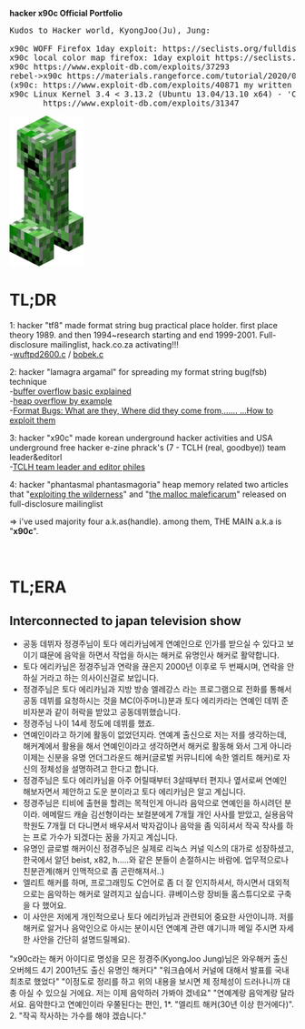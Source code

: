 <b>hacker x90c Official Portfolio</b><br>
<pre>
Kudos to Hacker world, KyongJoo(Ju), Jung:

x90c WOFF Firefox 1day exploit: https://seclists.org/fulldisclosure/2013/Aug/187
x90c local color map firefox: 1day exploit https://seclists.org/fulldisclosure/2013/Aug/188       
x90c https://www.exploit-db.com/exploits/37293
rebel->x90c https://materials.rangeforce.com/tutorial/2020/07/12/Chocobo-Root/ zeroday exploit
(x90c: https://www.exploit-db.com/exploits/40871 my written exploit oneshot code. it's not rebel's i upload it by his rebel id.(a.k.a) he and me elite hacker)
x90c Linux Kernel 3.4 < 3.13.2 (Ubuntu 13.04/13.10 x64) - 'CONFIG_X86_X32=y' Local Privilege Escalation (3):
       https://www.exploit-db.com/exploits/31347
</pre>
<img src="kripertotor.png"><br>
# TL;DR
1: hacker "tf8" made format string bug practical place holder. first place theory 1989. and then 1994~research starting and end 1999-2001. Full-disclosure mailinglist, hack.co.za activating!!!<br>
   -<a href="https://vfocus.net/hack/exploits/os/linux/openlinux/2.4/wuftpd2600.c">wuftpd2600.c</a> / <a href="https://vfocus.net/hack/exploits/os/linux/openlinux/2.4/bobek.c">bobek.c</a><br>
   
2: hacker "lamagra argamal" for spreading my format string bug(fsb) technique<br>
   -<a href="http://www.ouah.org/lamagra-bof.txt">buffer overflow basic explained</a><br>
   -<a href="http://www.ouah.org/lamheap.txt">heap overflow by example</a><br>
   -<a href="http://www.ouah.org/format_bugs.txt">Format Bugs: What are they, Where did they come from,...... ...How to exploit them</a><br>
   
3: hacker "x90c" made korean underground hacker activities and USA underground free hacker e-zine phrack's (7 - TCLH (real, goodbye)) team leader&editorl<br>
   -<a href="https://phrack.org/author_TCLH">TCLH team leader and editor philes</a><br>
   
4: hacker "phantasmal phantasmagoria" heap memory related two articles that "<a href="https://seclists.org/vuln-dev/2004/Feb/25">exploiting the wilderness</a>" and "<a href="https://seclists.org/bugtraq/2005/Oct/118">the malloc maleficarum</a>"  released
on full-disclosure mailinglist<br>

=> i've used majority four a.k.as(handle). among them, THE MAIN a.k.a is "**x90c**".<br><br><br>
# TL;ERA

## Interconnected to japan television show
- 공동 데뷔자 정경주님이 토다 에리카님에게 연예인으로 인가를 받으실 수 있다고 보이기 떄문에 음악을 하면서 작업을 하시는 해커로 유명인사 해커로 활약합니다.
- 토다 에리카님은 정경주님과 연락을 끊은지 2000년 이후로 두 번째시며, 연락을 안하실 거라고 하는 의사이신걸로 보입니다.
- 정경주님은 토다 에리카님과 지방 방송 엘레강스 라는 프로그램으로 전화를 통해서 공동 데뷔를 요청하시는 것을 MC(아주머니)분과 토다 에리카라는 연예인 데뷔 준비자분과 같이 허락을 받았고 공동데뷔했습니다.
- 정경주님 나이 14세 정도에 데뷔를 했죠.
- 연예인이라고 하기에 활동이 없었던지라. 연예계 출신으로 저는 저를 생각하는데, 해커계에서 활용을 해서 연예인이라고 생각하면서 해커로 활동해 와서 그게 아니라 이제는 신분을 유명 언더그라운드 해커(글로벌 커뮤니티에 속한 엘리트 해커)로 자신의 정체성을 설명하려고 한다고 합니다.
- 정경주님은 토다 에리카님을 아주 어릴때부터 3살때부터 편지나 옆서로써 연예인 해보자면서 제안하고 도운 분이라고 토다 에리카님은 알고 계십니다.
- 정경주님은 티비에 출현을 할려는 목적인게 아니라 음악으로 연예인을 하시려던 분이라. 에메랄드 캐슬 김선형이라는 보컬분에게 7개월 개인 사사를 받았고, 실용음악학원도 7개월 더 다니면서 배우셔서 박자감이나 음악을 좀 익히셔서 작곡 작사를 하는 프로 가수가 되겠다는 꿈을 가지고 계십니다.
- 유명인 글로벌 해커이신 정경주님은 실제로 리눅스 커널 익스의 대가로 성장하셨고, 한국에서 알던 beist, x82, h.....와 같은 분들이 손절하시는 바람에. 업무적으로나 친분관계(해커 인맥적으로 좀 곤란해져서..)
- 엘리트 해커를 하며, 프로그래밍도 C언어로 좀 더 잘 인지하셔서, 하시면서 대외적으로는 음악하는 해커로 알려지고 싶습니다. 큐베이스랑 장비들 홈스튜디오로 구축을 다 했어요.
- 이 사안은 저에게 개인적으로나 토다 에리카님과 관련되어 중요한 사안이니까. 저를 해커로 알거나 음악인으로 아시는 분이시던 연예계 관련 얘기니까 메일 주시면 자세한 사안을 간단히 설명드릴께요).

"x90c라는 해커 아이디로 명성을 모은 정경주(KyongJoo Jung)님은 와우해커 출신 오버헤드 4기 2001년도 출신 유명인 해커다"
"워크숍에서 커널에 대해서 발표를 국내 최초로 했었다"
"이정도로 정리를 하고 위의 내용을 보시면 제 정체성이 드러나니까 대충 아실 수 있으실 거에요. 저는 이제 음악하러 가봐야 겠네요"
"연예계랑 음악계랑 달라서요. 음악한다고 연예인이라 우쭐된다는 편인, 1*. "엘리트 해커(30년 이상 한거에다)". 2. "작곡 작사하는 가수를 해야 겠습니다."


